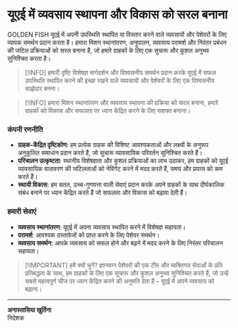 # यूएई में व्यवसाय स्थापना और विकास को सरल बनाना

GOLDEN FISH यूएई में अपनी उपस्थिति स्थापित या विस्तार करने वाले व्यवसायों और पेशेवरों के लिए व्यापक समर्थन प्रदान करता है। हमारा मिशन स्थानांतरण, अनुपालन, व्यवसाय परामर्श और निरंतर प्रबंधन की जटिल प्रक्रियाओं को सरल बनाना है, जो हमारे ग्राहकों के लिए एक सुचारू और कुशल अनुभव सुनिश्चित करता है।

> [!INFO] हमारी दृष्टि
> विशेषज्ञ मार्गदर्शन और विश्वसनीय समर्थन प्रदान करके यूएई में सफल उपस्थिति स्थापित करने की इच्छा रखने वाले व्यवसायों और पेशेवरों के लिए एक विश्वसनीय साझेदार बनना।

> [!INFO] हमारा मिशन
> स्थानांतरण और व्यवसाय स्थापना की प्रक्रिया को सरल बनाना, हमारे ग्राहकों को विकास और सफलता पर ध्यान केंद्रित करने के लिए सशक्त बनाना।

### कंपनी रणनीति

- **ग्राहक-केंद्रित दृष्टिकोण**: हम प्रत्येक ग्राहक की विशिष्ट आवश्यकताओं और लक्ष्यों के अनुरूप अनुकूलित समाधान प्रदान करते हैं, जो सुचारू व्यावसायिक परिवर्तन सुनिश्चित करते हैं।
- **परिचालन उत्कृष्टता**: स्थानीय विशेषज्ञता और कुशल प्रक्रियाओं का लाभ उठाकर, हम ग्राहकों को यूएई व्यावसायिक वातावरण की जटिलताओं को नेविगेट करने में मदद करते हैं, समय और प्रयास को कम करते हैं।
- **स्थायी विकास**: हम सतत, उच्च-गुणवत्ता वाली सेवाएं प्रदान करके अपने ग्राहकों के साथ दीर्घकालिक संबंध बनाने पर ध्यान केंद्रित करते हैं जो सफलता और विकास को बढ़ावा देती हैं।

### हमारी सेवाएं

- **व्यवसाय स्थानांतरण**: यूएई में अपना व्यवसाय स्थापित करने में विशेषज्ञ सहायता।
- **परामर्श**: आवश्यक दस्तावेजों को प्राप्त करने के लिए पेशेवर समर्थन।
- **व्यवसाय समर्थन**: आपके व्यवसाय को सफल होने और बढ़ने में मदद करने के लिए निरंतर परिचालन सहायता।

> [!IMPORTANT] हमें क्यों चुनें?
> ज्ञानवान पेशेवरों की एक टीम और व्यक्तिगत सेवाओं के प्रति प्रतिबद्धता के साथ, हम ग्राहकों के लिए एक सुचारू और कुशल अनुभव सुनिश्चित करते हैं, जो उन्हें सबसे महत्वपूर्ण चीज पर ध्यान केंद्रित करने की अनुमति देता है – यूएई में अपने व्यवसाय को बढ़ाना।

---

**अनास्तासिया खुर्तिना**  
निदेशक
